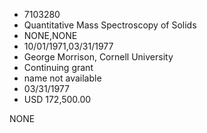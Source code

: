 * 7103280
* Quantitative Mass Spectroscopy of Solids
* NONE,NONE
* 10/01/1971,03/31/1977
* George Morrison, Cornell University
* Continuing grant
*   name not available
* 03/31/1977
* USD 172,500.00

NONE